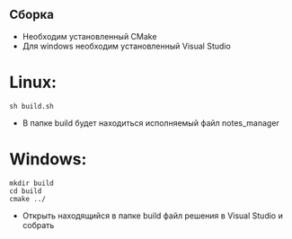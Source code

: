 ## Сборка

- Необходим установленный CMake
- Для windows необходим установленный Visual Studio

# Linux:
```
sh build.sh
```
- В папке build будет находиться исполняемый файл notes_manager

# Windows:
```
mkdir build
cd build
cmake ../
```
- Открыть находящийся в папке build файл решения в Visual Studio и собрать
